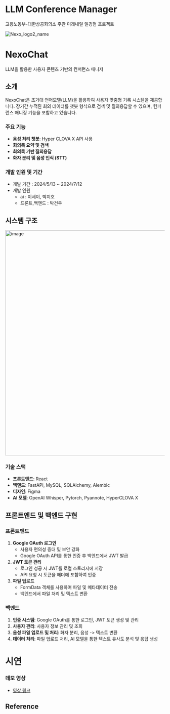 # LLM Conference Manager
고용노동부-대한상공회의소 주관 미래내일 일경험 프로젝트

![Nexo_logo2_name](https://github.com/user-attachments/assets/a87d7a88-9629-4ae7-895b-3b2f07322fa3)

# NexoChat

LLM을 활용한 사용자 콘텐츠 기반의 컨퍼런스 매니저

## 소개
NexoChat은 초거대 언어모델(LLM)을 활용하여 사용자 맞춤형 기록 시스템을 제공합니다. 장기간 누적된 회의 데이터를 챗봇 형식으로 검색 및 질의응답할 수 있으며, 컨퍼런스 매니징 기능을 포함하고 있습니다.

### 주요 기능
- **음성 처리 챗봇**: Hyper CLOVA X API 사용
- **회의록 요약 및 검색**
- **회의록 기반 질의응답**
- **화자 분리 및 음성 인식 (STT)**

### 개발 인원 및 기간

- 개발 기간 : 2024/5/13 ~ 2024/7/12
- 개발 인원
    - ai : 이세이, 박지호
    - 프론트,백엔드 : 박건우

## 시스템 구조

<img width="712" alt="image" src="https://github.com/user-attachments/assets/9ec1022d-dd71-45f5-b05f-a4d483f0ba28">


### 기술 스택
- **프론트엔드**: React
- **백엔드**: FastAPI, MySQL, SQLAlchemy, Alembic
- **디자인**: Figma
- **AI 모델**: OpenAI Whisper, Pytorch, Pyannote, HyperCLOVA X

## 프론트엔드 및 백엔드 구현

### 프론트엔드
1. **Google OAuth 로그인**
   - 사용자 편의성 증대 및 보안 강화
   - Google OAuth API를 통한 인증 후 백엔드에서 JWT 발급
2. **JWT 토큰 관리**
   - 로그인 성공 시 JWT를 로컬 스토리지에 저장
   - API 요청 시 토큰을 헤더에 포함하여 인증
3. **파일 업로드**
   - FormData 객체를 사용하여 파일 및 메타데이터 전송
   - 백엔드에서 파일 처리 및 텍스트 변환

### 백엔드
1. **인증 시스템**: Google OAuth를 통한 로그인, JWT 토큰 생성 및 관리
2. **사용자 관리**: 사용자 정보 관리 및 조회
3. **음성 파일 업로드 및 처리**: 화자 분리, 음성 -> 텍스트 변환
4. **데이터 처리**: 파일 업로드 처리, AI 모델을 통한 텍스트 유사도 분석 및 응답 생성



# 시연

### 데모 영상

- [영상 링크](https://youtu.be/0ExGMsiLkkE)




## Reference


